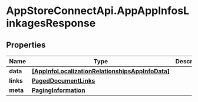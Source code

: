 # AppStoreConnectApi.AppAppInfosLinkagesResponse

## Properties

Name | Type | Description | Notes
------------ | ------------- | ------------- | -------------
**data** | [**[AppInfoLocalizationRelationshipsAppInfoData]**](AppInfoLocalizationRelationshipsAppInfoData.md) |  | 
**links** | [**PagedDocumentLinks**](PagedDocumentLinks.md) |  | 
**meta** | [**PagingInformation**](PagingInformation.md) |  | [optional] 


